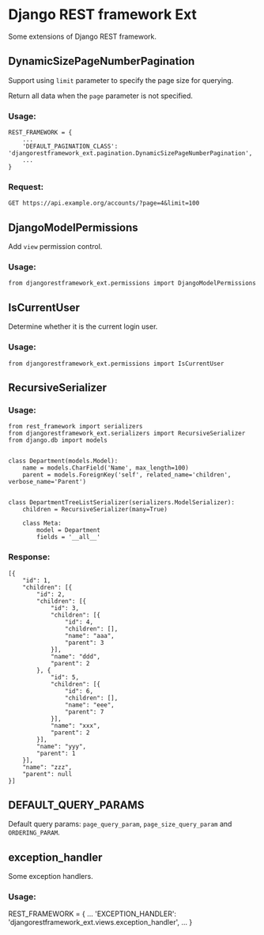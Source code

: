 Django REST framework Ext
=========================

Some extensions of Django REST framework.


DynamicSizePageNumberPagination
-------------------------------

Support using ``limit`` parameter to specify the page size for querying.

Return all data when the ``page`` parameter is not specified.

### Usage:

```
REST_FRAMEWORK = {
    ...
    'DEFAULT_PAGINATION_CLASS': 'djangorestframework_ext.pagination.DynamicSizePageNumberPagination',
    ...
}
```

### Request:

```
GET https://api.example.org/accounts/?page=4&limit=100
```

DjangoModelPermissions
----------------------

Add ``view`` permission control.

### Usage:

```
from djangorestframework_ext.permissions import DjangoModelPermissions
```

IsCurrentUser
-------------

Determine whether it is the current login user.

### Usage:

```
from djangorestframework_ext.permissions import IsCurrentUser
```

RecursiveSerializer
-------------------

### Usage:

```
from rest_framework import serializers
from djangorestframework_ext.serializers import RecursiveSerializer
from django.db import models


class Department(models.Model):
    name = models.CharField('Name', max_length=100)
    parent = models.ForeignKey('self', related_name='children', verbose_name='Parent')


class DepartmentTreeListSerializer(serializers.ModelSerializer):
    children = RecursiveSerializer(many=True)

    class Meta:
        model = Department
        fields = '__all__'
```

### Response:

```
[{
	"id": 1,
	"children": [{
		"id": 2,
		"children": [{
			"id": 3,
			"children": [{
				"id": 4,
				"children": [],
				"name": "aaa",
				"parent": 3
			}],
			"name": "ddd",
			"parent": 2
		}, {
			"id": 5,
			"children": [{
				"id": 6,
				"children": [],
				"name": "eee",
				"parent": 7
			}],
			"name": "xxx",
			"parent": 2
		}],
		"name": "yyy",
		"parent": 1
	}],
	"name": "zzz",
	"parent": null
}]
```

DEFAULT_QUERY_PARAMS
--------------------

Default query params: ``page_query_param``, ``page_size_query_param`` and ``ORDERING_PARAM``.

exception_handler
-----------------

Some exception handlers.

### Usage: 

REST_FRAMEWORK = {
    ...
    'EXCEPTION_HANDLER': 'djangorestframework_ext.views.exception_handler',
    ...
}

